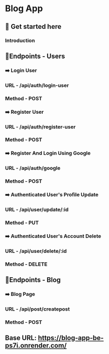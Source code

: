 # Blog App
## 🚀 Get started here
### Introduction

## 🔖Endpoints - Users

### ➡️ Login User
### URL - /api/auth/login-user
### Method - POST

### ➡️ Register User
### URL - /api/auth/register-user
### Method - POST

### ➡️ Register And Login Using Google
### URL - /api/auth/google
### Method - POST

### ➡️ Authenticated User's Profile Update
### URL - /api/user/update/:id
### Method - PUT

### ➡️ Authenticated User's Account Delete
### URL - /api/user/delete/:id
### Method - DELETE

## 🔖Endpoints - Blog

### ➡️ Blog Page
### URL - /api/post/createpost
### Method - POST

## Base URL: https://blog-app-be-ps7i.onrender.com/



